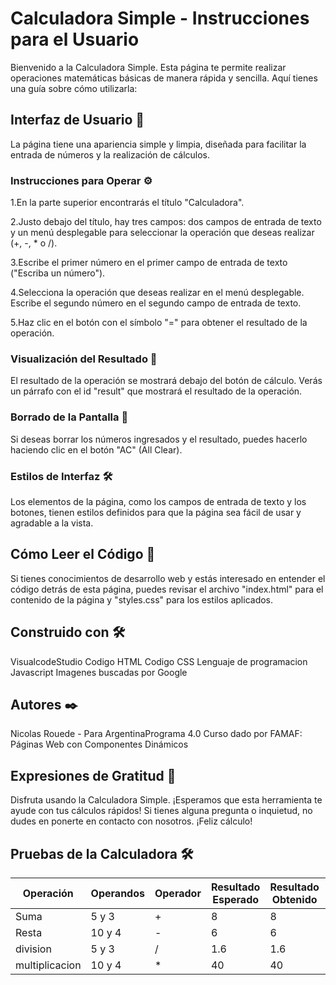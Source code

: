 # Calculadora Simple - Instrucciones para el Usuario

Bienvenido a la Calculadora Simple. Esta página te permite realizar operaciones matemáticas básicas de manera rápida y sencilla. Aquí tienes una guía sobre cómo utilizarla:

## Interfaz de Usuario 🚀

La página tiene una apariencia simple y limpia, diseñada para facilitar la entrada de números y la realización de cálculos.

### Instrucciones para Operar ⚙️

1.En la parte superior encontrarás el título "Calculadora".

2.Justo debajo del título, hay tres campos: dos campos de entrada de texto y un menú desplegable para seleccionar la operación que deseas realizar (+, -, * o /).

3.Escribe el primer número en el primer campo de entrada de texto ("Escriba un número").

4.Selecciona la operación que deseas realizar en el menú desplegable.
Escribe el segundo número en el segundo campo de entrada de texto.

5.Haz clic en el botón con el símbolo "=" para obtener el resultado de la operación.

### Visualización del Resultado 🔧

El resultado de la operación se mostrará debajo del botón de cálculo. Verás un párrafo con el id "result" que mostrará el resultado de la operación.


### Borrado de la Pantalla 🔩

Si deseas borrar los números ingresados y el resultado, puedes hacerlo haciendo clic en el botón "AC" (All Clear).

### Estilos de Interfaz 🛠️

Los elementos de la página, como los campos de entrada de texto y los botones, tienen estilos definidos para que la página sea fácil de usar y agradable a la vista.

## Cómo Leer el Código 📖

Si tienes conocimientos de desarrollo web y estás interesado en entender el código detrás de esta página, puedes revisar el archivo "index.html" para el contenido de la página y "styles.css" para los estilos aplicados.

## Construido con 🛠️

VisualcodeStudio
Codigo HTML
Codigo CSS
Lenguaje de programacion Javascript
Imagenes buscadas por Google

## Autores ✒️

Nicolas Rouede - Para ArgentinaPrograma 4.0
Curso dado por FAMAF: Páginas Web con Componentes Dinámicos

## Expresiones de Gratitud 🎁

Disfruta usando la Calculadora Simple. ¡Esperamos que esta herramienta te ayude con tus cálculos rápidos! Si tienes alguna pregunta o inquietud, no dudes en ponerte en contacto con nosotros. ¡Feliz cálculo!

## Pruebas de la Calculadora 🛠

| Operación | Operandos | Operador | Resultado Esperado | Resultado Obtenido | Éxito |
|-----------|-----------|----------|--------------------|--------------------|-------|
| Suma      | 5 y 3     | +        | 8                  | 8                | Sí    |
| Resta     | 10 y 4    | -        | 6                  | 6              | Sí  |
| division      | 5 y 3     | /       | 1.6                 | 1.6            | Sí    |
| multiplicacion     | 10 y 4    | *        | 40               | 40            | Sí    |


